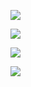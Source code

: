 
![](https://komarev.com/ghpvc/?username=foullegacy&color=125CA4&label=fell+into+the+abyss&base=1000&style=flat-square&aligncenter)

![](https://i.imgur.com/1hyF5sS.png)



 
 ![](https://media1.tenor.com/m/hqTCQG0UqdoAAAAd/tartaglia-edit-for-discord-profile.gif)


 
![](https://i.imgur.com/4C5PQt3.png)  
                                   
